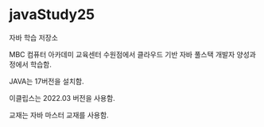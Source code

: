 # javaStudy25
자바 학습 저장소

MBC 컴퓨터 아카데미 교육센터 수원점에서 클라우드 기반 자바 풀스택 개발자 양성과정에서 학습함.

JAVA는 17버전을 설치함.

이클립스는 2022.03 버전을 사용함.

교재는 자바 마스터 교재를 사용함.
